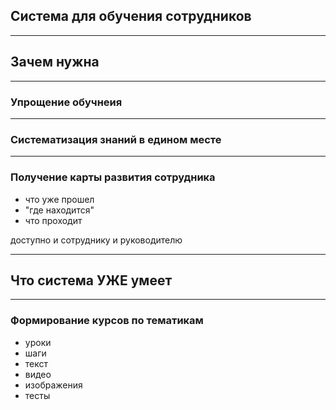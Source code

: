 ## Система для обучения сотрудников

---

## Зачем нужна

---

### Упрощение обучнеия

---

### Систематизация знаний в едином месте

---

### Получение карты развития сотрудника

- что уже прошел
- "где находится"
- что проходит

доступно и сотруднику и руководителю

---

## Что система УЖЕ умеет

---

### Формирование курсов по тематикам

- уроки
- шаги
 - текст
 - видео
 - изображения
- тесты
